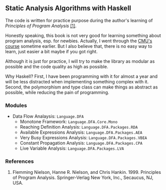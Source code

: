 Static Analysis Algorithms with Haskell
----

The code is written for practice purpose during the author's learning of *Principles of Program Analysis* [[1]](#ppa).

Honestly speaking, this book is not very good for learning something about program analysis, esp. for newbies. Actually, I went through the [CMU's course](https://www.cs.cmu.edu/~aldrich/courses/15-819O-13sp/) sometime earlier. But I also believe that, there is no easy way to learn, just easier a bit maybe if you got right.

Although it is just for practice, I will try to make the library as modular as possible and the code quality as high as possible.

Why Haskell? First, I have been programming with it for almost a year and will be less distracted when implementing something complex with it. Second, the polymorphism and type class can make things as abstract as possible, while reducing the pain of programming.

### Modules
* Data Flow Analaysis: `Language.DFA`
    + Monotone Framework: `Language.DFA.Core.Mono`
    + Reaching Definition Analysis: `Language.DFA.Packages.RDA`
    + Available Expressions Analysis: `Language.DFA.Packages.AEA`
    + Very Busy Expressions Analysis: `Language.DFA.Packages.VBEA`
    + Constant Propagation Analysis: `Language.DFA.Packages.CPA`
    + Live Variable Analysis: `Language.DFA.Packages.LVA`


### References
1. <p id="ppa"></p>Flemming Nielson, Hanne R. Nielson, and Chris Hankin. 1999. Principles of Program Analysis. Springer-Verlag New York, Inc., Secaucus, NJ, USA.
